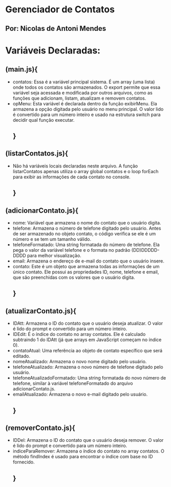 # Gerenciador de Contatos
## Por: Nicolas de Antoni Mendes

# Variáveis Declaradas:
## (main.js){
- contatos: Essa é a variável principal sistema. É um array (uma lista) onde todos os contatos são armazenados. O export permite que essa variável seja acessada e modificada por outros arquivos, como as funções que adicionam, listam, atualizam e removem contatos.
- opMenu: Esta variável é declarada dentro da função exibirMenu. Ela armazena a opção digitada pelo usuário no menu principal. O valor lido é convertido para um número inteiro e usado na estrutura switch para decidir qual função executar.
   ## }

## (listarContatos.js){
- Não há variáveis locais declaradas neste arquivo. A função listarContatos apenas utiliza o array global contatos e o loop forEach para exibir as informações de cada contato no console.
   ## }
    
## (adicionarContato.js){
- nome: Variável que armazena o nome do contato que o usuário digita.
- telefone: Armazena o número de telefone digitado pelo usuário. Antes de ser armazenado no objeto contato, o código verifica se ele é um número e se tem um tamanho válido.
- telefoneFormatado: Uma string formatada do número de telefone. Ela pega o valor da variável telefone e o formata no padrão (DD)DDDDD-DDDD para melhor visualização.
- email: Armazena o endereço de e-mail do contato que o usuário insere.
- contato: Este é um objeto que armazena todas as informações de um único contato. Ele possui as propriedades ID, nome, telefone e email, que são preenchidas com os valores que o usuário digita.
   ## }

## (atualizarContato.js){
- IDAtt: Armazena o ID do contato que o usuário deseja atualizar. O valor é lido do prompt e convertido para um número inteiro.
- IDEdit: É o índice do contato no array contatos. Ele é calculado subtraindo 1 do IDAtt (já que arrays em JavaScript começam no índice 0).
- contatoAtual: Uma referência ao objeto de contato específico que será editado.
- nomeAtualizado: Armazena o novo nome digitado pelo usuário.
- telefoneAtualizado: Armazena o novo número de telefone digitado pelo usuário.
- telefoneAtualizadoFormatado: Uma string formatada do novo número de telefone, similar à variável telefoneFormatado do arquivo adicionarContato.js.
- emailAtualizado: Armazena o novo e-mail digitado pelo usuário.
   ## }

## (removerContato.js){
- IDDel: Armazena o ID do contato que o usuário deseja remover. O valor é lido do prompt e convertido para um número inteiro.
- indiceParaRemover: Armazena o índice do contato no array contatos. O método findIndex é usado para encontrar o índice com base no ID fornecido.
   ## }
